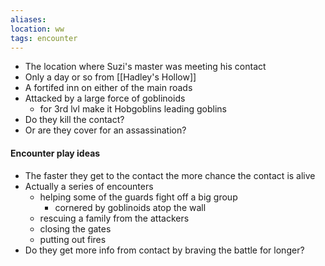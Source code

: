 ```yaml
---
aliases:
location: ww
tags: encounter
---
```


- The location where Suzi's master was meeting his contact
- Only a day or so from [[Hadley's Hollow]]
- A fortifed inn on either of the main roads
- Attacked by a large force of goblinoids
	- for 3rd lvl make it Hobgoblins leading goblins
- Do they kill the contact?
- Or are they cover for an assassination?

#### Encounter play ideas
- The faster they get to the contact the more chance the contact is alive
- Actually a series of encounters
	- helping some of the guards fight off a big group
		- cornered by goblinoids atop the wall
	- rescuing a family from the attackers
	- closing the gates
	- putting out fires
- Do they get more info from contact by braving the battle for longer?